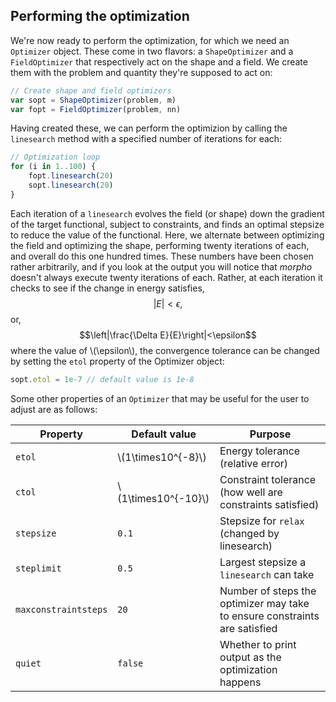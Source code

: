 ## Performing the optimization

We're now ready to perform the optimization, for which we need an
`Optimizer` object. These come in two flavors: a `ShapeOptimizer` and a
`FieldOptimizer` that respectively act on the shape and a field. We
create them with the problem and quantity they're supposed to act on:
```javascript
// Create shape and field optimizers
var sopt = ShapeOptimizer(problem, m)
var fopt = FieldOptimizer(problem, nn)
```
Having created these, we can perform the optimizion by calling the
`linesearch` method with a specified number of iterations for each:

```javascript
// Optimization loop
for (i in 1..100) {  
    fopt.linesearch(20)
    sopt.linesearch(20)
}
```
Each iteration of a `linesearch` evolves the field (or shape) down the
gradient of the target functional, subject to constraints, and finds an
optimal stepsize to reduce the value of the functional. Here, we
alternate between optimizing the field and optimizing the shape,
performing twenty iterations of each, and overall do this one hundred
times. These numbers have been chosen rather arbitrarily, and if you
look at the output you will notice that *morpho* doesn't always execute
twenty iterations of each. Rather, at each iteration it checks to see if
the change in energy satisfies, $$|E|<\epsilon,$$ or,
$$\left|\frac{\Delta E}{E}\right|<\epsilon$$ where the value of
\\(\epsilon\\), the convergence tolerance can be changed by setting the
`etol` property of the Optimizer object:

```javascript
sopt.etol = 1e-7 // default value is 1e-8
```
Some other properties of an `Optimizer` that may be useful for the user to
adjust are as follows:


|       Property       |   Default value        |Purpose
|----------------------|------------------------|--------------------------------------------------------------------------
|        `etol`        | \\(1\times10^{-8}\\)   | Energy tolerance (relative error)
|        `ctol`        | \\(1\times10^{-10}\\)  | Constraint tolerance (how well are constraints satisfied)
|      `stepsize`      |        `0.1`           |Stepsize for `relax` (changed by linesearch)
|     `steplimit`      |        `0.5`           |Largest stepsize a `linesearch` can take
| `maxconstraintsteps` |        `20`            |Number of steps the optimizer may take to ensure constraints are satisfied
|       `quiet`        |       `false`          |Whether to print output as the optimization happens
